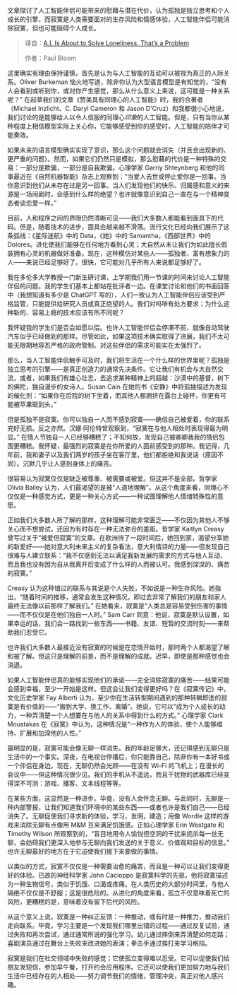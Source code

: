 <!--
title: 人工智能即将解决孤独，但这意味着问题
cover: https://media.newyorker.com/photos/686e9f7144479bdd2481deb7/16:9/w_1280,c_limit/r46719.jpg
summary: 文章探讨了人工智能伴侣可能带来的慰藉与潜在代价，认为孤独是独立思考和个人成长的引擎，而寂寞是人类需要面对的生存风险和情感体验，人工智能伴侣可能消除寂寞，但也可能阻碍个人成长。
-->

文章探讨了人工智能伴侣可能带来的慰藉与潜在代价，认为孤独是独立思考和个人成长的引擎，而寂寞是人类需要面对的生存风险和情感体验，人工智能伴侣可能消除寂寞，但也可能阻碍个人成长。

> 译自：[A.I. Is About to Solve Loneliness. That’s a Problem](https://www.newyorker.com/magazine/2025/07/21/ai-is-about-to-solve-loneliness-thats-a-problem)
> 
> 作者：Paul Bloom

这里确实有理由保持谨慎，首先是认为与人工智能的互动可以被视为真正的人际关系。Oliver Burkeman 恼火地写道，除非你认为大型语言模型是有知觉的，“没有人会看到或听到你，或对你产生感觉，那么从什么意义上来说，这可能是一种关系呢？” 在起草我们的文章《赞美具有同理心的人工智能》时，我的合著者（Michael Inzlicht、C. Daryl Cameron 和 Jason D'Cruz）和我都很小心地说，我们讨论的是能够给人以令人信服的同理心*印象*的人工智能。但是，只有当你从某种程度上相信模型实际上关心你，它能够感受到你的感受时，人工智能的陪伴才可能奏效。

如果未来的语言模型确实实现了意识，那么这个问题就会消失（并且会出现新的、更严重的问题）。然而，如果它们仍然只是模拟，那么慰藉的代价是一种特殊的交易：一部分是欺骗，一部分是自我欺骗。心理学家 Garriy Shteynberg 和他的同事最近在《自然机器智能》杂志上观察到：“当爱人去世或停止爱你是一回事。当你意识到他们从未存在过是另一回事。当人们发现他们的快乐、归属感和意义的来源是一场闹剧时，会感到什么样的绝望？也许就像意识到自己一直在与一个精神变态者谈恋爱一样。”

目前，人和程序之间的界限仍然清晰可见——我们大多数人都能看到面具下的代码。但是，随着技术的进步，面具会越来越不滑落。流行文化已经向我们展示了这条弧线：《星际迷航》中的 Data，《她》中的 Samantha，《西部世界》中的 Dolores。进化使我们能够在任何地方看到心灵；大自然从未让我们为如此擅长假装拥有心灵的机器做好准备。现在，这种模仿对某些人——孤独者、富有想象力的人——来说已经足够好了。很快，它可能对几乎所有人来说都足够好了。

我在多伦多大学教授一门新生研讨课，上学期我们用一节课的时间来讨论人工智能伴侣的问题。我的学生们基本上都站在批评者一边。在课堂讨论和他们的书面回答中（我想知道有多少是 ChatGPT 写的），人们一致认为人工智能伴侣应该受到严格监管，只能提供给研究人员或真正绝望的人。我们对吗啡有处方要求；为什么这种新的、容易上瘾的技术应该有所不同呢？

我怀疑我的学生们是否会如愿以偿。也许人工智能伴侣会停滞不前，就像自动驾驶汽车似乎已经做到的那样。尽管如此，如果这项技术确实取得了进展，我们不太可能无限期地容忍严格的政府管制。对这些伴侣的需求可能实在太强烈了。

那么，当人工智能伴侣触手可及时，我们将生活在一个什么样的世界里呢？孤独是独立思考的引擎——是真正创造力的通常先决条件。它让我们有机会与大自然交流，或者，如果我们有雄心壮志，去追求某种精神上的超越：沙漠中的基督，树下的佛陀，独自漫步的女诗人。Susan Cain 在她的书《安静》中将孤独描述为发现的催化剂：“如果你在后院的树下坐着，而其他人都拥挤在露台上碰杯，你更有可能被苹果砸到头。”

但是孤独不是寂寞。你可以独自一人而不感到寂寞——确信自己被爱着，你的联系完好无损。反之亦然。汉娜·阿伦特曾观察到，“寂寞在与他人相处时表现得最为明显。” 在情人节独自一人已经够糟糕了；不知何故，发现自己被卿卿我我的情侣包围更糟糕。我怀疑，最强烈的寂寞是在你所爱的人面前感受到的那种。我记得，几年前，我和妻子以及我们两岁的孩子坐在客厅里，他们都拒绝和我说话（原因不同）。沉默几乎让人感到身体上的痛苦。

很容易认为寂寞仅仅是缺乏被尊重、被需要或被爱。但这并不是全部。哲学家 Olivia Bailey 认为，人们最渴望的是被“人道地理解”。从这个角度来看，同理心不仅仅是一种感觉方式，更是一种关心方式——一种试图理解他人情绪特殊性的意愿。

正如我们大多数人所了解的那样，这种理解可能非常匮乏——不仅因为其他人不够关心而不想尝试，还因为有时存在一种无法弥合的差距。哲学家 Kaitlyn Creasy 曾写过关于“被爱但寂寞”的文章。在欧洲待了一段时间后，她回到家，渴望分享她的新爱好——她对意大利未来主义的复杂看法，意大利情诗的力量——但发现自己很难与人建立联系：“我不仅感到无法以满足我新发展的需求的方式与他人互动，而且我也没有因为自从我离开后变成了什么样的人而被认可。我感到深深的、痛苦的寂寞。”

Creasy 认为这种错过的联系与其说是个人失败，不如说是一种生存风险。她指出，“随着时间的推移，通常会发生这种情况，即过去非常了解我们的朋友和家人最终无法像以前那样了解我们。” 在她看来，寂寞是“人类总是容易受到伤害的事情——而不仅仅是在他们独自一人时。” Sam Carr 同意：他说，寂寞是默认设置，如果幸运的话，我们会一路找到一些东西——书籍、友谊、短暂的交流时刻——来帮助我们忍受它。

也许我们大多数人最接近没有寂寞的时候是在恋情开始时，那时两个人都渴望了解和被了解。但这只是理解的前景，而不是理解的成就。迟早，即使是那种感觉也会消退。

如果人工智能伴侣真的能够实现他们的承诺——完全消除寂寞的痛苦——结果可能会感到幸福，至少一开始是这样。但这会让我们变得更好吗？在《寂寞传记》中，文化历史学家 Fay Alberti 认为，至少你在生活转型期间遇到的那种转瞬即逝的寂寞是有价值的——“搬到大学、换工作、离婚”。她说，它可以“成为个人成长的动力，一种弄清楚一个人想要在与他人的关系中得到什么的方式。” 心理学家 Clark Moustakas 在《寂寞》中认为，这种情况是“一种作为人的体验，使个人能够维持、扩展和加深他的人性。”

最明显的是，寂寞可能会像无聊一样消失。我的年龄足够大，还记得感到无聊只是生活中的一个事实。深夜，在电视台停播后，你只能靠自己，除非你有一本好书或一个伴侣在身边。现在，无聊仍然会光顾——在没有 Wi-Fi 的飞机上；在漫长的会议中——但这种情况很少见。我们的手机从不遥远，而且干扰物的武器库已经变得深不可测：游戏、播客、文本线程等等。

在某些方面，这显然是一种进步。毕竟，没有人会怀念无聊。与此同时，无聊是一种内部警报，让我们知道我们环境中的某些东西——或者也许是我们自己——已经消失了。无聊促使我们寻求新的体验，学习，发明，建造；用像 Wordle 这样的游戏来消除无聊有点像用 M&M 豆来满足饥饿感。正如心理学家 Erin Westgate 和 Timothy Wilson 所观察到的，“盲目地用令人愉悦但空洞的干扰来扼杀每一丝无聊，会妨碍我们更深入地参与无聊向我们发送的关于意义、价值观和目标的信息。” 也许无聊最好的地方在于它迫使我们接下来要做的事情。

以类似的方式，寂寞不仅仅是一种需要治愈的痛苦，而且是一种可以让我们变得更好的体验。已故的神经科学家 John Cacioppo 是寂寞科学的先驱，他将寂寞描述为一种生物信号，类似于饥饿、口渴或疼痛。在人类历史的大部分时间里，与他人隔绝不仅仅是不舒服；这是很危险的。从进化的角度来看，孤立不仅意味着死亡的风险，更糟糕的是，意味着没有留下后代的风险。

从这个意义上说，寂寞是一种纠正反馈：一种推动，或有时是一种推力，推动我们走向联系。毕竟，学习主要是一个发现我们哪里出错的过程——通过反复试验，通过失败和再次尝试，通过通常所说的强化学习。幼儿通过摔倒来弄清楚如何走路；喜剧演员通过在舞台上失败来改进她的表演；拳击手通过挨打来学习格挡。

寂寞是我们在社交领域中失败的感觉；它使孤立变得难以忍受。它可以促使我们给朋友发短信，参加早午餐，打开约会应用程序。它还可以使我们更加努力地与我们生活中已经存在的人相处——努力调节我们的情绪，管理冲突，真正对他人感兴趣。